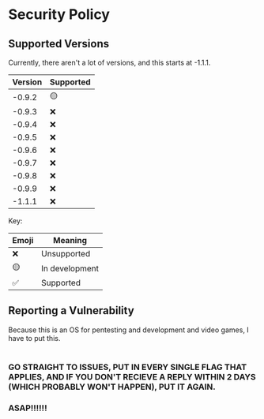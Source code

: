 # Security Policy

## Supported Versions
Currently, there aren't a lot of versions, and this starts at -1.1.1.

| Version | Supported          |
| ------- | ------------------ |
| -0.9.2  | :yellow_circle:    |
| -0.9.3  | :x:                |
| -0.9.4  | :x:                |
| -0.9.5  | :x:                |
| -0.9.6  | :x:                |
| -0.9.7  | :x:                |
| -0.9.8  | :x:                |
| -0.9.9  | :x:                |
| -1.1.1  | :x:                |

Key:

| Emoji              | Meaning        |
| ------------------ | -----------    |
| :x:                | Unsupported    |
| :yellow_circle:    | In development |
| :white_check_mark: | Supported      |

## Reporting a Vulnerability

Because this is an OS for pentesting and development and video games, I have to put this.
<br>
<br>
### GO STRAIGHT TO ISSUES, PUT IN EVERY SINGLE FLAG THAT APPLIES, AND IF YOU DON'T RECIEVE A REPLY WITHIN 2 DAYS (WHICH PROBABLY WON'T HAPPEN), PUT IT AGAIN.
### ASAP!!!!!!

